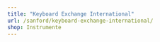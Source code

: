 ```yaml
---
title: "Keyboard Exchange International"
url: /sanford/keyboard-exchange-international/
shop: Instrumente
---
```


